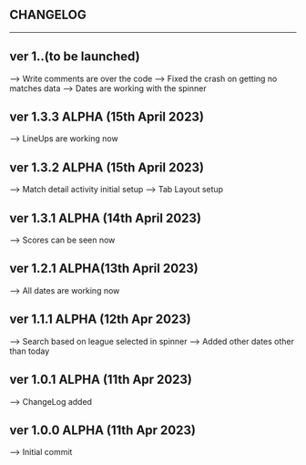 CHANGELOG
-----------------------
-----------------------

ver 1..(to be launched)
------------------------------
--> Write comments are over the code
--> Fixed the crash on getting no matches data
--> Dates are working with the spinner

ver 1.3.3 ALPHA (15th April 2023)
------------------------------
--> LineUps are working now

ver 1.3.2 ALPHA (15th April 2023)
------------------------------
--> Match detail activity initial setup
--> Tab Layout setup

ver 1.3.1 ALPHA (14th April 2023)
-------------------------------
--> Scores can be seen now

ver 1.2.1 ALPHA(13th April 2023)
-------------------------------
--> All dates are working now

ver 1.1.1 ALPHA (12th Apr 2023)
-------------------------------
--> Search based on league selected in spinner 
--> Added other dates other than today

ver 1.0.1 ALPHA (11th Apr 2023)
--------------------------------
--> ChangeLog added

ver 1.0.0 ALPHA (11th Apr 2023)
--------------------------------
--> Initial commit